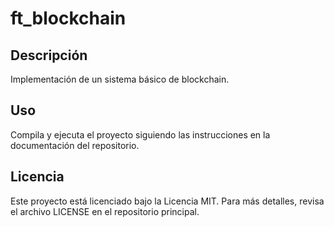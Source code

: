 # ft_blockchain

## Descripción
Implementación de un sistema básico de blockchain.

## Uso
Compila y ejecuta el proyecto siguiendo las instrucciones en la documentación del repositorio.

## Licencia
Este proyecto está licenciado bajo la Licencia MIT. Para más detalles, revisa el archivo LICENSE en el repositorio principal.
